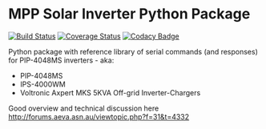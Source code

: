 # MPP Solar Inverter Python Package

[![Build Status](https://travis-ci.org/jblance/mpp-solar.svg)](https://travis-ci.org/jblance/mpp-solar) 
[![Coverage Status](https://coveralls.io/repos/github/jblance/mpp-solar/badge.svg)](https://coveralls.io/github/jblance/mpp-solar)
[![Codacy Badge](https://www.codacy.com/project/badge/3a50e1bc2261419894d76b7e2c1ac694)](https://www.codacy.com/app/jblance/mpp-solar)

Python package with reference library of serial commands (and responses) 
for PIP-4048MS inverters - aka:
- PIP-4048MS 
- IPS-4000WM 
- Voltronic Axpert MKS 5KVA Off-grid Inverter-Chargers

Good overview and technical discussion here
http://forums.aeva.asn.au/viewtopic.php?f=31&t=4332

